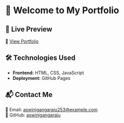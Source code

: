 # 🌟 Welcome to My Portfolio   

## 🚀 Live Preview  
🔗 [View Portfolio](https://venkuu09.github.io/Portfolio/)   

## 🛠️ Technologies Used  
- **Frontend:** HTML, CSS, JavaScript
- **Deployment:** GitHub Pages 

## 📬 Contact Me  
📧 Email: [aswinigangaraju253@example.com](mailto:your-email@example.com)  
🐙 GitHub: [aswinigangaraju](https://github.com/aswinigangaraju)  
